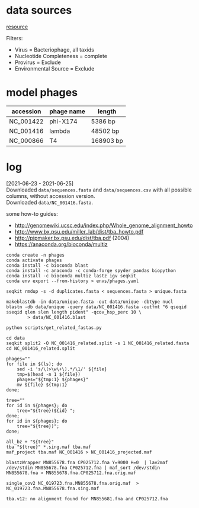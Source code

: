 # data sources

[resource](https://www.ncbi.nlm.nih.gov/labs/virus/vssi/#/virus?SeqType_s=Nucleotide&VirusLineage_ss=Bacteriophage,%20all%20taxids&Completeness_s=complete&EnvSample_s=exclude&Proviral_s=exclude)

Filters:
- Virus = Bacteriophage, all taxids
- Nucleotide Completeness = complete
- Provirus = Exclude
- Environmental Source = Exclude

# model phages

| accession | phage name | length    |
|-----------|------------|-----------|
| NC_001422 | phi-X174   | 5386 bp   |
| NC_001416 | lambda     | 48502 bp  |
| NC_000866 | T4         | 168903 bp |

# log
[2021-06-23 - 2021-06-25] \
Downloaded `data/sequences.fasta` and `data/sequences.csv` with all possible columns, without accession version. \
Downloaded `data/NC_001416.fasta`.

some how-to guides:
- http://genomewiki.ucsc.edu/index.php/Whole_genome_alignment_howto
- http://www.bx.psu.edu/miller_lab/dist/tba_howto.pdf
- http://pipmaker.bx.psu.edu/dist/tba.pdf  (2004)
- https://anaconda.org/bioconda/multiz

```
conda create -n phages
conda activate phages
conda install -c bioconda blast
conda install -c anaconda -c conda-forge spyder pandas biopython
conda install -c bioconda multiz lastz igv seqkit
conda env export --from-history > envs/phages.yaml

seqkit rmdup -s -d duplicates.fasta < sequences.fasta > unique.fasta

makeblastdb -in data/unique.fasta -out data/unique -dbtype nucl
blastn -db data/unique -query data/NC_001416.fasta -outfmt "6 qseqid sseqid qlen slen length pident" -qcov_hsp_perc 10 \
        > data/NC_001416.blast

python scripts/get_related_fastas.py

cd data
seqkit split2 -O NC_001416_related.split -s 1 NC_001416_related.fasta
cd NC_001416_related.split

phages=""
for file in $(ls); do
    sed -i 's/\(>\w\+\).*/\1/' ${file}
    tmp=$(head -n 1 ${file})
    phages="${tmp:1} ${phages}"
    mv ${file} ${tmp:1}
done;

tree=""
for id in ${phages}; do
    tree="${tree}(${id} ";
done;
for id in ${phages}; do
    tree="${tree})";
done;

all_bz + "${tree}"
tba "${tree}" *.sing.maf tba.maf
maf_project tba.maf NC_001416 > NC_001416_projected.maf

```

```
blastzWrapper MN855678.fna CP025712.fna Y=9000 H=0  | lav2maf /dev/stdin MN855678.fna CP025712.fna | maf_sort /dev/stdin MN855678.fna > MN855678.fna.CP025712.fna.orig.maf

single_cov2 NC_019723.fna.MN855678.fna.orig.maf  > NC_019723.fna.MN855678.fna.sing.maf

tba.v12: no alignment found for MN855681.fna and CP025712.fna
```